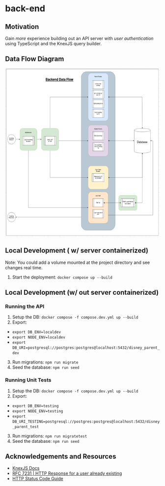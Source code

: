# back-end

## Motivation

Gain _more_ experience building out an API server with _user authentication_ using TypeScript and the KnexJS query builder.

## Data Flow Diagram

<img src="./artifacts/backend_dataflow_v2.png" alt="Backend dataflow diagram" width=650 height=550 />

## Local Development ( w/ server containerized)

Note: You could add a volume mounted at the project directory and see changes real time.

1. Start the deployment: `docker compose up --build`


## Local Development (w/ out server containerized)

### Running the API

1. Setup the DB: `docker compose -f compose.dev.yml up --build`
2. Export:

- `export DB_ENV=localdev`
- `export NODE_ENV=localdev`
- `export DB_URI=postgresql://postgres:postgres@localhost:5432/disney_parent_dev`

3. Run migrations: `npm run migrate`
4. Seed the database: `npm run seed`


### Running Unit Tests

1. Setup the DB: `docker compose -f compose.dev.yml up --build`
2. Export:

- `export DB_ENV=testing`
- `export NODE_ENV=testing`
- `export DB_URI_TESTING=postgresql://postgres:postgres@localhost:5432/disney_parent_test`

3. Run migrations: `npm run migratetest`
4. Seed the database: `npm run seed`


## Acknowledgements and Resources

- [KnexJS Docs](https://knexjs.org/)
- [RFC 7231 | HTTP Response for a user already existing](https://www.rfc-editor.org/rfc/rfc7231#page-58)
- [HTTP Status Code Guide](https://www.websiterating.com/resources/http-status-codes-cheat-sheet/)
